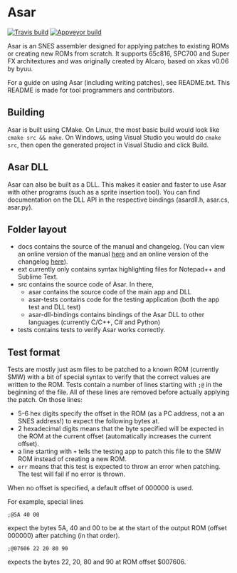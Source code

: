 # Asar

[![Travis build](https://travis-ci.org/RPGHacker/asar.svg?branch=master)](https://travis-ci.org/RPGHacker/asar) [![Appveyor build](https://ci.appveyor.com/api/projects/status/github/RPGHacker/asar?svg=true)](https://ci.appveyor.com/project/RPGHacker/asar)

Asar is an SNES assembler designed for applying patches to existing ROMs or creating new ROMs from scratch. It supports 65c816, SPC700 and Super FX architextures and was originally created by Alcaro, based on xkas v0.06 by byuu.

For a guide on using Asar (including writing patches), see README.txt. This README is made for tool programmers and contributors.

## Building

Asar is built using CMake. On Linux, the most basic build would look like `cmake src && make`. On Windows, using Visual Studio you would do `cmake src`, then open the generated project in Visual Studio and click Build.

## Asar DLL

Asar can also be built as a DLL. This makes it easier and faster to use Asar with other programs (such as a sprite insertion tool). You can find documentation on the DLL API in the respective bindings (asardll.h, asar.cs, asar.py).

## Folder layout

* docs contains the source of the manual and changelog.
  (You can view an online version of the manual [here](https://rpghacker.github.io/asar/manual/) and an online version of the changelog [here](https://rpghacker.github.io/asar/changelog/)).
* ext currently only contains syntax highlighting files for Notepad++ and Sublime Text.
* src contains the source code of Asar. In there,
  * asar contains the source code of the main app and DLL
  * asar-tests contains code for the testing application (both the app test and DLL test)
  * asar-dll-bindings contains bindings of the Asar DLL to other languages (currently C/C++, C# and Python)
* tests contains tests to verify Asar works correctly.

## Test format

Tests are mostly just asm files to be patched to a known ROM (currently SMW) with a bit of special syntax to verify that the correct values are written to the ROM. Tests contain a number of lines starting with `;@` in the beginning of the file. All of these lines are removed before actually applying the patch. On those lines:

* 5-6 hex digits specify the offset in the ROM (as a PC address, not a an SNES address!) to expect the following bytes at.
* 2 hexadecimal digits means that the byte specified will be expected in the ROM at the current offset (automatically increases the current offset).
* a line starting with `+` tells the testing app to patch this file to the SMW ROM instead of creating a new ROM.
* `err` means that this test is expected to throw an error when patching. The test will fail if no error is thrown.

When no offset is specified, a default offset of 000000 is used.

For example, special lines
```
;@5A 40 00
```
expect the bytes 5A, 40 and 00 to be at the start of the output ROM (offset 000000) after patching (in that order).

```
;@07606 22 20 80 90
```
expects the bytes 22, 20, 80 and 90 at ROM offset $007606.
